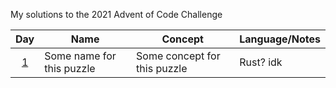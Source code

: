My solutions to the 2021 Advent of Code Challenge

| Day           | Name                      | Concept                      | Language/Notes |
| :-----------: | ------------------------- | ---------------------------- | -------------- |
| [1](day_1)    | Some name for this puzzle | Some concept for this puzzle | Rust? idk      |
